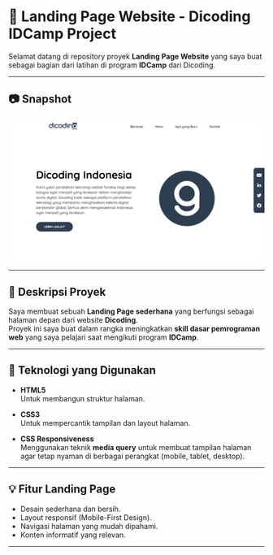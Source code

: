 # 🚀 Landing Page Website - Dicoding IDCamp Project

Selamat datang di repository proyek **Landing Page Website** yang saya buat sebagai bagian dari latihan di program **IDCamp** dari Dicoding.

---

## 📷 Snapshot
<img src="landing-page-dicoding/assets/img/snapshot.png">

---

## 📝 Deskripsi Proyek

Saya membuat sebuah **Landing Page sederhana** yang berfungsi sebagai halaman depan dari website **Dicoding**.  
Proyek ini saya buat dalam rangka meningkatkan **skill dasar pemrograman web** yang saya pelajari saat mengikuti program **IDCamp**.

---

## 🔧 Teknologi yang Digunakan

- **HTML5**  
  Untuk membangun struktur halaman.
  
- **CSS3**  
  Untuk mempercantik tampilan dan layout halaman.

- **CSS Responsiveness**  
  Menggunakan teknik **media query** untuk membuat tampilan halaman agar tetap nyaman di berbagai perangkat (mobile, tablet, desktop).

---

## 💡 Fitur Landing Page

- Desain sederhana dan bersih.
- Layout responsif (Mobile-First Design).
- Navigasi halaman yang mudah dipahami.
- Konten informatif yang relevan.

---